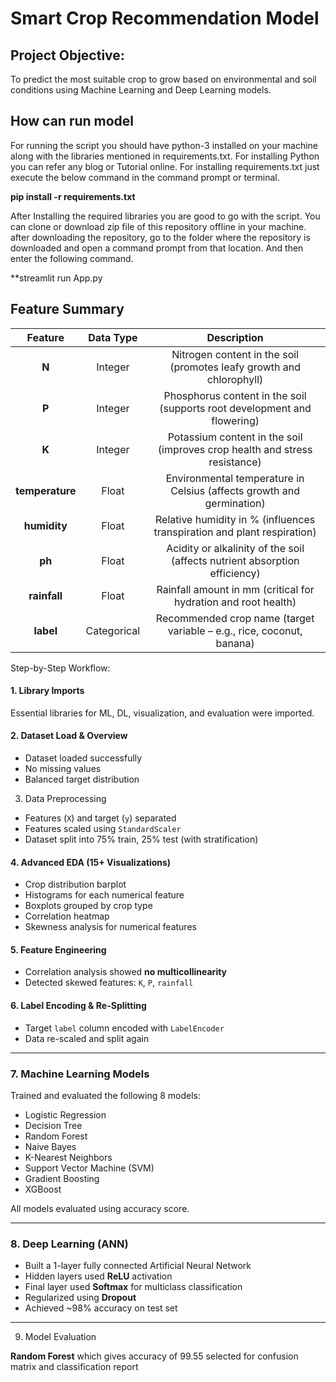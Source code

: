 # Smart Crop Recommendation Model
## Project Objective:
To predict the most suitable crop to grow based on environmental and soil conditions using Machine Learning and Deep Learning models.
## How can run model 
For running the script you should have python-3 installed on your machine along with the libraries mentioned in requirements.txt. For installing Python you can refer any blog or Tutorial online. For installing requirements.txt just execute the below command in the command prompt or terminal. 

**pip install -r requirements.txt**

After Installing the required libraries you are good to go with the  script. You can clone or download zip file of this repository 
offline in your machine. after downloading the repository, go to the folder where the repository is downloaded and open a command prompt from 
that location. And then enter the following command. 

 **streamlit run App.py

 
##  Feature Summary
| Feature           | Data Type    | Description                                                                 |
| :---------------: |:-----------: |:--------------------------------------------------------------------------: |
| **N**           | Integer     | Nitrogen content in the soil (promotes leafy growth and chlorophyll)       |
| **P**           | Integer     | Phosphorus content in the soil (supports root development and flowering)   |
| **K**           | Integer     | Potassium content in the soil (improves crop health and stress resistance) |
| **temperature** | Float       | Environmental temperature in Celsius (affects growth and germination)      |
| **humidity**    | Float       | Relative humidity in % (influences transpiration and plant respiration)    |
| **ph**          | Float       | Acidity or alkalinity of the soil (affects nutrient absorption efficiency) |
| **rainfall**    | Float       | Rainfall amount in mm (critical for hydration and root health)             |
| **label**       | Categorical | Recommended crop name (target variable – e.g., rice, coconut, banana)      |


Step-by-Step Workflow:

#### 1. Library Imports

Essential libraries for ML, DL, visualization, and evaluation were imported.

#### 2. Dataset Load & Overview

* Dataset loaded successfully
* No missing values
* Balanced target distribution

3. Data Preprocessing

* Features (`X`) and target (`y`) separated
* Features scaled using `StandardScaler`
* Dataset split into 75% train, 25% test (with stratification)

####  4. Advanced EDA (15+ Visualizations)

* Crop distribution barplot
* Histograms for each numerical feature
* Boxplots grouped by crop type
* Correlation heatmap
* Skewness analysis for numerical features

####  5. Feature Engineering

* Correlation analysis showed **no multicollinearity**
* Detected skewed features: `K`, `P`, `rainfall`

####  6. Label Encoding & Re-Splitting

* Target `label` column encoded with `LabelEncoder`
* Data re-scaled and split again

---

###  7. Machine Learning Models

Trained and evaluated the following 8 models:

* Logistic Regression
* Decision Tree
* Random Forest
* Naive Bayes
* K-Nearest Neighbors
* Support Vector Machine (SVM)
* Gradient Boosting
* XGBoost

All models evaluated using accuracy score.

---

###  8. Deep Learning (ANN)

* Built a 1-layer fully connected Artificial Neural Network
* Hidden layers used **ReLU** activation
* Final layer used **Softmax** for multiclass classification
* Regularized using **Dropout**
* Achieved \~98% accuracy on test set

---

9. Model Evaluation

**Random Forest**  which gives accuracy of 99.55 selected for confusion matrix and classification report

